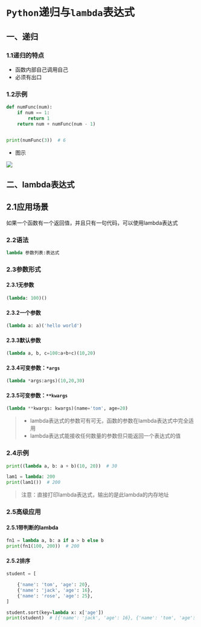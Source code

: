 # `Python`递归与`lambda`表达式

## 一、递归

### 1.1递归的特点

- 函数内部自己调用自己
- 必须有出口

### 1.2示例

```python
def numFunc(num):
    if num == 1:
        return 1
    return num + numFunc(num - 1)


print(numFunc(3))  # 6
```

- 图示

![](E:\PerFile\notes\markdown\Python\photo\递归示意图.png)

## 二、lambda表达式

## 2.1应用场景

如果一个函数有一个返回值，并且只有一句代码，可以使用lambda表达式

### 2.2语法

```python
lambda 参数列表:表达式
```

### 2.3参数形式

#### 2.3.1无参数

```python
(lambda: 100)()
```

#### 2.3.2一个参数

```python
(lambda a: a)('hello world')
```

#### 2.3.3默认参数

```python
(lambda a, b, c=100:a+b+c)(10,20)
```

#### 2.3.4可变参数：`*args`

```python
(lambda *args:args)(10,20,30)
```

#### 2.3.5可变参数：`**kwargs`

```python
(lambda **kwargs: kwargs)(name='tom', age=20)
```

> - lambda表达式的参数可有可无，函数的参数在lambda表达式中完全适用
> - lambda表达式能接收任何数量的参数但只能返回一个表达式的值

### 2.4示例

```python
print((lambda a, b: a + b)(10, 20))  # 30

lam1 = lambda: 200
print(lam1())  # 200
```

> 注意：直接打印lambda表达式，输出的是此lambda的内存地址

### 2.5高级应用

#### 2.5.1带判断的lambda

```python
fn1 = lambda a, b: a if a > b else b
print(fn1(100, 200))  # 200
```

#### 2.5.2排序

```python
student = [

    {'name': 'tom', 'age': 20},
    {'name': 'jack', 'age': 16},
    {'name': 'rose', 'age': 25},
]

student.sort(key=lambda x: x['age'])
print(student)  # [{'name': 'jack', 'age': 16}, {'name': 'tom', 'age': 20}, {'name': 'rose', 'age': 25}]
```

